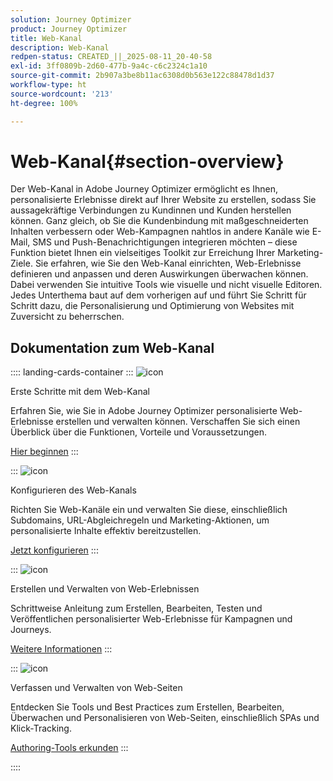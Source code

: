 ```yaml
---
solution: Journey Optimizer
product: Journey Optimizer
title: Web-Kanal
description: Web-Kanal
redpen-status: CREATED_||_2025-08-11_20-40-58
exl-id: 3ff0809b-2d60-477b-9a4c-c6c2324c1a10
source-git-commit: 2b907a3be8b11ac6308d0b563e122c88478d1d37
workflow-type: ht
source-wordcount: '213'
ht-degree: 100%

---
```


# Web-Kanal{#section-overview}

Der Web-Kanal in Adobe Journey Optimizer ermöglicht es Ihnen, personalisierte Erlebnisse direkt auf Ihrer Website zu erstellen, sodass Sie aussagekräftige Verbindungen zu Kundinnen und Kunden herstellen können. Ganz gleich, ob Sie die Kundenbindung mit maßgeschneiderten Inhalten verbessern oder Web-Kampagnen nahtlos in andere Kanäle wie E-Mail, SMS und Push-Benachrichtigungen integrieren möchten – diese Funktion bietet Ihnen ein vielseitiges Toolkit zur Erreichung Ihrer Marketing-Ziele. Sie erfahren, wie Sie den Web-Kanal einrichten, Web-Erlebnisse definieren und anpassen und deren Auswirkungen überwachen können. Dabei verwenden Sie intuitive Tools wie visuelle und nicht visuelle Editoren. Jedes Unterthema baut auf dem vorherigen auf und führt Sie Schritt für Schritt dazu, die Personalisierung und Optimierung von Websites mit Zuversicht zu beherrschen.

## Dokumentation zum Web-Kanal

:::: landing-cards-container
:::
![icon](https://cdn.experienceleague.adobe.com/icons/circle-play.svg)

Erste Schritte mit dem Web-Kanal

Erfahren Sie, wie Sie in Adobe Journey Optimizer personalisierte Web-Erlebnisse erstellen und verwalten können. Verschaffen Sie sich einen Überblick über die Funktionen, Vorteile und Voraussetzungen.

[Hier beginnen](../using/web/get-started-web.md)
:::

:::
![icon](https://cdn.experienceleague.adobe.com/icons/gear.svg)

Konfigurieren des Web-Kanals

Richten Sie Web-Kanäle ein und verwalten Sie diese, einschließlich Subdomains, URL-Abgleichregeln und Marketing-Aktionen, um personalisierte Inhalte effektiv bereitzustellen.

[Jetzt konfigurieren](configure-web-channel-landing-page.md)
:::

:::
![icon](https://cdn.experienceleague.adobe.com/icons/list-check.svg)

Erstellen und Verwalten von Web-Erlebnissen

Schrittweise Anleitung zum Erstellen, Bearbeiten, Testen und Veröffentlichen personalisierter Web-Erlebnisse für Kampagnen und Journeys.

[Weitere Informationen](../using/web/create-web.md)
:::

:::
![icon](https://cdn.experienceleague.adobe.com/icons/screwdriver-wrench.svg)

Verfassen und Verwalten von Web-Seiten

Entdecken Sie Tools und Best Practices zum Erstellen, Bearbeiten, Überwachen und Personalisieren von Web-Seiten, einschließlich SPAs und Klick-Tracking.

[Authoring-Tools erkunden](author-web-pages-landing-page.md)
:::

::::
